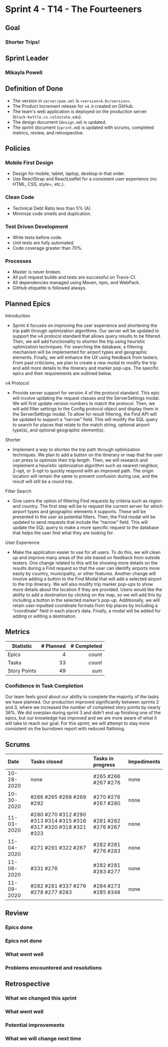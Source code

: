 # Sprint 4 - T14 - The Fourteeners

## Goal
### Shorter Trips!
## Sprint Leader
### Mikayla Powell


## Definition of Done

* The version in `server/pom.xml` is `<version>4.0</version>`.
* The Product Increment release for `v4.0` created on GitHub.
* The team's web application is deployed on the production server (`black-bottle.cs.colostate.edu`).
* The design document (`design.md`) is updated.
* The sprint document (`sprint.md`) is updated with scrums, completed metrics, review, and retrospective.


## Policies

### Mobile First Design
* Design for mobile, tablet, laptop, desktop in that order.
* Use ReactStrap and ReactLeaflet for a consistent user experience (no HTML, CSS, style=, etc.).

### Clean Code
* Technical Debt Ratio less than 5% (A).
* Minimize code smells and duplication.

### Test Driven Development
* Write tests before code.
* Unit tests are fully automated.
* Code coverage greater than 70%.

### Processes
* Master is never broken. 
* All pull request builds and tests are successful on Travis-CI.
* All dependencies managed using Maven, npm, and WebPack.
* GitHub etiquette is followed always.


## Planned Epics
Introduction
* Sprint 4 focuses on improving the user experience and shortening the trip path through optimization algorithms. Our server will be updated to support the v4 protocol standard that allows query results to be filtered. Then, we will add functionality to shorten the trip using heuristic optimization techniques. For searching the database, a filtering mechanism will be implemented for airport types and geographic elements. Finally, we will enhance the UX using feedback from testers. From past criticisms, we plan to create a new modal to modify the trip and add more details to the itinerary and marker pop-ups. The specific epics and their requirements are outlined below.

v4 Protocol
* Provide server support for version 4 of the protocol standard. This epic will involve updating the request classes and the ServerSettings modal. We will first update version numbers to match the protocol. Then, we will add filter settings to the Config protocol object and display them in the ServerSettings modal. To allow for result filtering, the Find API will be updated to support a “narrow” field. This will modify the SQL query to search for places that relate to the match string, optional airport type(s), and optional geographic element(s).

Shorter
* Implement a way to shorten the trip path through optimization techniques. We plan to add a button on the itinerary or map that the user can press to optimize their trip length. Then, we will research and implement a heuristic optimization algorithm such as nearest neighbor, 2-opt, or 3-opt to quickly respond with an improved path. The origin location will remain the same to prevent confusion during use, and the result will still be a round trip.

Filter Search
* Give users the option of filtering Find requests by criteria such as region and country. The first step will be to request the current server for which airport types and geographic elements it supports. These will be presented to the user as potential filters. Then, the Find modal will be updated to send requests that include the “narrow” field. This will update the SQL query to make a more specific request to the database that helps the user find what they are looking for.

User Experience
* Make the application easier to use for all users. To do this, we will clean up and improve many areas of the site based on feedback from outside testers. One change related to this will be showing more details on the results during a Find request so that the user can identify airports more easily by country, municipality, or other features. Another change will involve adding a button to the Find Modal that will add a selected airport to the trip itinerary. We will also modify trip marker pop-ups to show more details about the location if they are provided. Users would like the ability to add a destination by clicking on the map, so we will add this by including a button in the selected marker’s pop-up. Additionally, we will retain user-inputted coordinate formats from trip places by including a “coordinate” field in each place’s data. Finally, a modal will be added for adding or editing a destination.

## Metrics

| Statistic | # Planned | # Completed |
| --- | ---: | ---: |
| Epics | 4 | *count* |
| Tasks |  33   | *count* |
| Story Points |  49  | *sum* |

### Confidence in Task Completion
Our team feels good about our ability to complete the majority of the tasks we have planned. Our production improved significantly between sprints 2 and 3, where we increased the number of completed story points by nearly 36%. We did overplan during sprint 3 and didn’t end up finishing one of the epics, but our knowledge has improved and we are more aware of what it will take to reach our goal. For this sprint, we will attempt to stay more consistent on the burndown report with reduced flatlining.

## Scrums

| Date | Tasks closed  | Tasks in progress | Impediments |
| :--- | :--- | :--- | :--- |
| 10-28-2020 | none | #265 #266 #267 #276 | none |
| 10-30-2020 | #266 #265 #268 #269 #292 | #270 #276 #267 #280 | none |
| 11-03-2020 | #280 #270 #312 #290 #313 #314 #315 #316 #317 #320 #318 #321 #323 | #281 #282 #276 #267 | none |
| 11-04-2020 | #271 #291 #322 #267 | #282 #281 #276 #283 | none |
| 11-06-2020 | #331 #276 | #282 #281 #283 #277 | none |
| 11-09-2020 | #282 #281 #337 #276 #278 #277 #283 | #284 #273 #285 #348 | none |

## Review

### Epics done  

### Epics not done 

### What went well

### Problems encountered and resolutions

## Retrospective

### What we changed this sprint

### What went well

### Potential improvements

### What we will change next time
